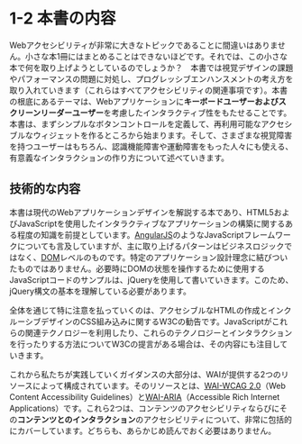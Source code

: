 # 1-2 本書の内容
Webアクセシビリティが非常に大きなトピックであることに間違いはありません。小さな本1冊にはまとめることはできないほどです。それでは、この小さな本で何を取り上げようとしているのでしょうか？　本書では視覚デザインの課題やパフォーマンスの問題に対処し、プログレッシブエンハンスメントの考え方を取り入れていきます（これらはすべてアクセシビリティの関連事項です）。本書の根底にあるテーマは、Webアプリケーションに**キーボードユーザーおよびスクリーンリーダーユーザー**を考慮したインタラクティブ性をもたせることです。本書は、まずシンプルなボタンコントロールを定義して、再利用可能なアクセシブルなウィジェットを作るところから始まります。そして、さまざまな視覚障害を持つユーザーはもちろん、認識機能障害や運動障害をもった人々にも使える、有意義なインタラクションの作り方について述べていきます。

## 技術的な内容
本書は現代のWebアプリケーションデザインを解説する本であり、HTML5およびJavaScriptを使用したインタラクティブなアプリケーションの構築に関するある程度の知識を前提としています。[AngularJS](http://angularjs.org/)のようなJavaScriptフレームワークについても言及していますが、主に取り上げるパターンはビジネスロジックではなく、[DOM](http://css-tricks.com/dom/)レベルのものです。特定のアプリケーション設計理念に結びついたものではありません。必要時にDOMの状態を操作するために使用するJavaScriptコードのサンプルは、jQueryを使用して書いていきます。このため、jQuery構文の基本を理解している必要があります。

全体を通じて特に注意を払っていくのは、アクセシブルなHTMLの作成とインクルーシブデザインのCSS組み込みに関するW3Cの勧告です。JavaScriptがこれらの関連テクノロジーを利用したり、これらのテクノロジーとインタラクションを行ったりする方法についてW3Cの提言がある場合は、その内容にも注目していきます。

これから私たちが実践していくガイダンスの大部分は、WAIが提供する2つのリソースによって構成されています。そのリソースとは、[WAI-WCAG 2.0](http://www.w3.org/TR/WCAG20/)（Web Content Accessibility Guidelines）と[WAI-ARIA](http://www.w3.org/WAI/intro/aria)（Accessible Rich Internet Applications）です。これら2つは、コンテンツのアクセシビリティならびにその**コンテンツとのインタラクション**のアクセシビリティについて、非常に包括的にカバーしています。どちらも、あらかじめ読んでおく必要はありません。
